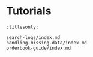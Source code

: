 Tutorials
=========

```{toctree}
:titlesonly:

search-logs/index.md
handling-missing-data/index.md
orderbook-guide/index.md
